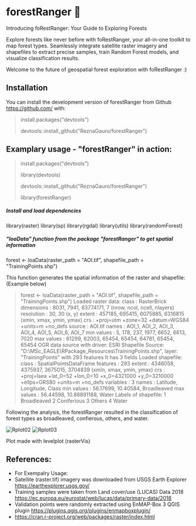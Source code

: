 # forestRanger 🌲


Introducing foRestRanger: Your Guide to Exploring Forests 

Explore forests like never before with foRestRanger, your all-in-one toolkit to map forest types. Seamlessly integrate satellite raster imagery and shapefiles to extract precise samples, train Random Forest models, and visualize classification results.

Welcome to the future of geospatial forest exploration with foRestRanger :)

## Installation

You can install the development version of forestRanger from Github <https://github.com/> with:
>install.packages("devtools")
>
>devtools::install_github("ReznaGauro/forestRanger")

## Examplary usage - "forestRanger" in action:
> install.packages("devtools")
>
> library(devtools)
>
> devtools::install_github("ReznaGauro/forestRanger")
>
> library(forestRanger)

##### Install and load dependencies
library(raster)
library(sp)
library(rgdal)
library(utils)
library(randomForest)

##### "loaData" function from the package "forestRanger" to get spatial information
forest <- loaData(raster_path = "AOI.tif", shapefile_path = "TrainingPoints.shp")

This function generates the spatial information of the raster and shapefile:
(Example below)
> forest <- loaData(raster_path = "AOI.tif", shapefile_path = "TrainingPoints.shp")
>Loaded raster data:
> class      : RasterBrick
> dimensions : 8031, 7941, 63774171, 7  (nrow, ncol, ncell, nlayers)
> resolution : 30, 30  (x, y)
> extent     : 457185, 695415, 6075885, 6316815  (xmin, xmax, ymin, ymax)
> crs        : +proj=utm +zone=32 +datum=WGS84 +units=m +no_defs
> source     : AOI.tif
> names      : AOI_1, AOI_2, AOI_3, AOI_4, AOI_5, AOI_6, AOI_7
> min values :     5,   178,   237,  1977,  6652,  6613,  7020
> max values : 61299, 62003, 65454, 65454, 64781, 65454, 65454
> OGR data source with driver: ESRI Shapefile 
> Source: "D:\MSc_EAGLE\RPackage_Resources\TrainingPoints.shp", layer: "TrainingPoints"
> with 293 features
> It has 3 fields
> Loaded shapefile:
> class       : SpatialPointsDataFrame 
> features    : 293 
> extent      : 4346058, 4375937, 3675015, 3704839  (xmin, xmax, ymin, ymax)
> crs         : +proj=laea +lat_0=52 +lon_0=10 +x_0=4321000 +y_0=3210000 +ellps=GRS80 +units=m +no_defs 
> variables   : 3
> names       : Latitude,   Longitude,       Class 
> min values  : 56.17699,    10.40584, Broadleaved 
> max values  : 56.44598, 10.88891188,       Water 
> Labels of shapefile:
> 1 Broadleaved 
> 2 Coniferious
> 3 Others
> 4 Water

Following the analysis, the forestRanger resulted in the classification of forest types as broadleaved, confierous, others, and water.

![Rplot02](https://github.com/ReznaGauro/forestRanger/assets/148858687/b52179d5-fed0-4dc9-af55-230f12d817e0)
![Rplot03](https://github.com/ReznaGauro/forestRanger/assets/148858687/81e764b5-f63a-44c0-ac33-27c9ccf03f69)

Plot made with levelplot (rasterVis)


## References:
- For Exempalry Usage:
-  Satellite (raster.tif) imagery was downloaded from USGS Earth Explorer <https://earthexplorer.usgs.gov/>
-  Training samples were taken from Land cover/use (LUCAS) Data 2018 <https://ec.europa.eu/eurostat/web/lucas/data/primary-data/2018>
-  Validation points were randomly extracted using EnMAP-Box 3 QGIS plugin <https://plugins.qgis.org/plugins/enmapboxplugin/>
-  https://cran.r-project.org/web/packages/raster/index.html


